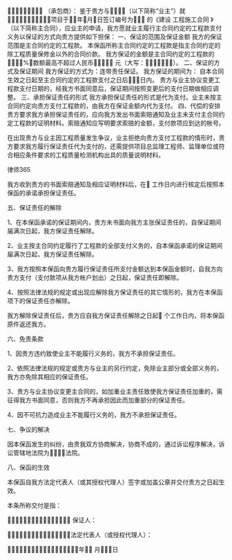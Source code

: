 
  （承包商）：
鉴于贵方与（以下简称“业主”）就项目于年月日签订编号为 的《建设
工程施工合同
》（以下简称主合同），应业主的申请，我方愿就业主履行主合同约定的工程款支付义务以保证的方式向贵方提供如下担保：
一、保证的范围及保证金额
我方的保证范围是主合同约定的工程款。
本保函所称主合同约定的工程款是指主合同约定的除工程质量保修金以外的合同价款。
我方保证的金额是主合同约定的工程款的%，数额最高不超过人民币 元（大写：）。
二、保证的方式及保证期间
我方保证的方式为：连带责任保证。
我方保证的期间为： 自本合同生效之日起至主合同约定的工程款支付之日后日内。
贵方与业主协议变更工程款支付日期的，经我方书面同意后，保证期间按照变更后的支付日期做相应调整。
三、承担保证责任的形式
我方承担保证责任的形式是代为支付。业主未按主合同约定向贵方支付工程款的，由我方在保证金额内代为支付。
四、代偿的安排
贵方要求我方承担保证责任的，应向我方发出书面索赔通知及业主未支付主合同约定工程款的证明材料。索赔通知应写明要求索赔的金额，支付款项应到达的帐号。

在出现贵方与业主因工程质量发生争议，业主拒绝向贵方支付工程款的情形时，贵方要求我方履行保证责任代为支付的，还需提供项目总监理工程师、监理单位或符合相应条件要求的工程质量检测机构出具的质量说明材料。




 
律师365






我方收到贵方的书面索赔通知及相应证明材料后，在 工作日内进行核定后按照本保函的承诺承担保证责任。

五、保证责任的解除

1、在本保函承诺的保证期间内，贵方未书面向我方主张保证责任的，自保证期间届满次日起，我方保证责任解除。

2、业主按主合同约定履行了工程款的全部支付义务的，自本保函承诺的保证期间届满次日起，我方保证责任解除。

3、我方按照本保函向贵方履行保证责任所支付金额达到本保函金额时，自我方向贵方支付（支付款项从我方帐户划出）之日起，保证责任即解除。

4、按照法律法规的规定或出现应解除我方保证责任的其它情形的，我方在本保函项下的保证责任亦解除。

我方解除保证责任后，贵方应自我方保证责任解除之日起 个工作日内，将本保函原件返还我方。

六、免责条款

1、因贵方违约致使业主不能履行义务的，我方不承担保证责任。

2、依照法律法规的规定或贵方与业主的另行约定，免除业主部分或全部义务的，我方亦免除其相应的保证责任。

3、贵方与业主协议变更主合同的，如加重业主责任致使我方保证责任加重的，需征得我方书面同意，否则我方不再承担因此而加重部分的保证责任。

4、因不可抗力造成业主不能履行义务的，我方不承担保证责任。

七、争议的解决

因本保函发生的纠纷，由贵我双方协商解决，协商不成的，通过诉讼程序解决，诉讼管辖地法院为法院。

八、保函的生效

本保函自我方法定代表人（或其授权代理人）签字或加盖公章并交付贵方之日起生效。

本条所称交付是指：





 保证人：

法定代表人（或授权代理人）：

年 月日





 


 

 
 
 
 
 
  


  
 

  


  


  
 
 
 
 

